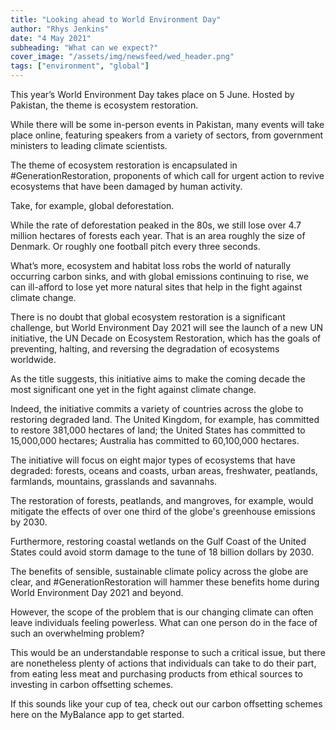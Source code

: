 ```yaml
---
title: "Looking ahead to World Environment Day"
author: "Rhys Jenkins"
date: "4 May 2021"
subheading: "What can we expect?"
cover_image: "/assets/img/newsfeed/wed_header.png"
tags: ["environment", "global"]
---
```

This year’s World Environment Day takes place on 5 June. Hosted by Pakistan, the theme is ecosystem restoration.

While there will be some in-person events in Pakistan, many events will take place online, featuring speakers from a variety of sectors, from government ministers to leading climate scientists.

The theme of ecosystem restoration is encapsulated in #GenerationRestoration, proponents of which call for urgent action to revive ecosystems that have been damaged by human activity.

Take, for example, global deforestation.

While the rate of deforestation peaked in the 80s, we still lose over 4.7 million hectares of forests each year. That is an area roughly the size of Denmark. Or roughly one football pitch every three seconds.

What’s more, ecosystem and habitat loss robs the world of naturally occurring carbon sinks, and with global emissions continuing to rise, we can ill-afford to lose yet more natural sites that help in the fight against climate change.

There is no doubt that global ecosystem restoration is a significant challenge, but World Environment Day 2021 will see the launch of a new UN initiative, the UN Decade on Ecosystem Restoration, which has the goals of preventing, halting, and reversing the degradation of ecosystems worldwide.

As the title suggests, this initiative aims to make the coming decade the most significant one yet in the fight against climate change.

Indeed, the initiative commits a variety of countries across the globe to restoring degraded land. The United Kingdom, for example, has committed to restore 381,000 hectares of land; the United States has committed to 15,000,000 hectares; Australia has committed to 60,100,000 hectares.

The initiative will focus on eight major types of ecosystems that have degraded: forests, oceans and coasts, urban areas, freshwater, peatlands, farmlands, mountains, grasslands and savannahs.

The restoration of forests, peatlands, and mangroves, for example, would mitigate the effects of over one third of the globe's greenhouse emissions by 2030.

Furthermore, restoring coastal wetlands on the Gulf Coast of the United States could avoid storm damage to the tune of 18 billion dollars by 2030.

The benefits of sensible, sustainable climate policy across the globe are clear, and #GenerationRestoration will hammer these benefits home during World Environment Day 2021 and beyond.

However, the scope of the problem that is our changing climate can often leave individuals feeling powerless. What can one person do in the face of such an overwhelming problem?

This would be an understandable response to such a critical issue, but there are nonetheless plenty of actions that individuals can take to do their part, from eating less meat and purchasing products from ethical sources to investing in carbon offsetting schemes.

If this sounds like your cup of tea, check out our carbon offsetting schemes here on the MyBalance app to get started.